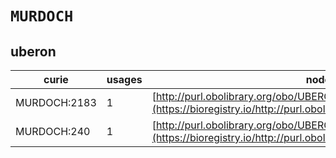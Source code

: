 # `MURDOCH`

## uberon

| curie        |   usages | nodes                                                                                                                 |
|--------------|----------|-----------------------------------------------------------------------------------------------------------------------|
| MURDOCH:2183 |        1 | [http://purl.obolibrary.org/obo/UBERON:0011472](https://bioregistry.io/http://purl.obolibrary.org/obo/UBERON:0011472) |
| MURDOCH:240  |        1 | [http://purl.obolibrary.org/obo/UBERON:0034767](https://bioregistry.io/http://purl.obolibrary.org/obo/UBERON:0034767) |
